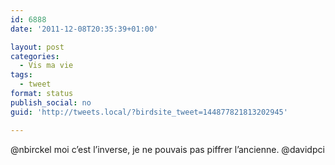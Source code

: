 ```yaml
---
id: 6888
date: '2011-12-08T20:35:39+01:00'

layout: post
categories:
  - Vis ma vie
tags:
  - tweet
format: status
publish_social: no
guid: 'http://tweets.local/?birdsite_tweet=144877821813202945'

---
```


@nbirckel moi c’est l’inverse, je ne pouvais pas piffrer l’ancienne. @davidpci